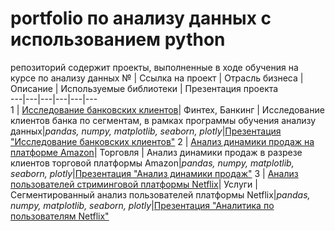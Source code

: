 # portfolio по анализу данных с использованием python
репозиторий содержит проекты, выполненные в ходе обучения на курсе по анализу данных
№ | Ссылка на проект | Отрасль бизнеса | Описание | Используемые библиотеки | Презентация проекта                                                
---|---|---|---|---|---                                                                                      
1 |      [Исследование банковских клиентов](https://github.com/Edariag/portfolio_python/blob/c2b266a74ab7c400a190693153ec923226b889d4/bank%20case/bank_case.ipynb)| Финтех, Банкинг | Исследование клиентов банка по сегментам, в рамках программы обучения анализу данных|*pandas, numpy, matplotlib, seaborn, plotly*|[Презентация "Исследование банковских клиентов"](https://drive.google.com/file/d/1l9LIdWYvm6euEfTJfMi6hkjmjDqZUon9/view?usp=sharing)
2 |      [Анализ динамики продаж на платформе Amazon](https://github.com/Edariag/portfolio_python/blob/8ce6cd3167840b21d61e4c9dbe392360ec9cdd7e/amazon%20case/Amazon.ipynb)| Торговля | Анализ динамики продаж в разрезе клиентов торговой платформы Amazon|*pandas, numpy, matplotlib, seaborn, plotly*|[Презентация "Анализ динамики продаж"]()
3 |      [Анализ пользователей стриминговой платформы Netflix](https://github.com/Edariag/portfolio_python/blob/8ce6cd3167840b21d61e4c9dbe392360ec9cdd7e/netflix%20case/Netflix.ipynb)| Услуги | Сегментированный анализ пользователей платформы Netflix|*pandas, numpy, matplotlib, seaborn, plotly*|[Презентация "Аналитика по пользователям Netflix"]()

